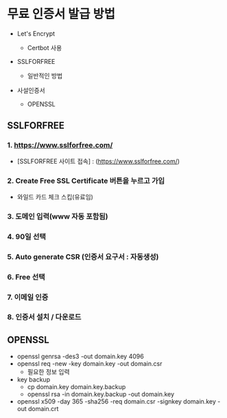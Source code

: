 무료 인증서 발급 방법
===============

* Let's Encrypt
  * Certbot 사용

* SSLFORFREE 
  * 일반적인 방법

* 사설인증서
  * OPENSSL

SSLFORFREE
--------------------

### 1. https://www.sslforfree.com/

* [SSLFORFREE 사이트 접속] : (https://www.sslforfree.com/)

### 2. Create Free SSL Certificate 버튼을 누르고 가입

* 와일드 카드 체크 스킵(유료임)

### 3. 도메인 입력(www 자동 포함됨)

### 4. 90일 선택

### 5. Auto generate CSR (인증서 요구서 : 자동생성)

### 6. Free 선택

### 7. 이메일 인증

### 8. 인증서 설치 / 다운로드


OPENSSL
--------------------

* openssl genrsa -des3 -out domain.key 4096
* openssl req -new -key domain.key -out domain.csr
  * 필요한 정보 입력
* key backup
  * cp domain.key domain.key.backup
  * openssl rsa -in domain.key.backup -out domain.key
* openssl x509  -day 365 -sha256 -req domain.csr -signkey domain.key -out domain.crt
